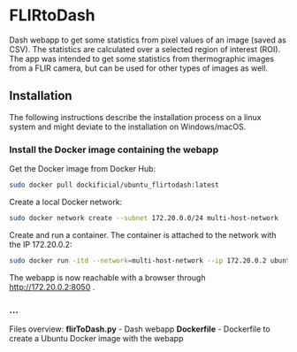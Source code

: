 # FLIRtoDash
Dash webapp to get some statistics from pixel values of an image (saved as CSV). The statistics are calculated over a selected region of interest (ROI). The app was intended to get some statistics from thermographic images from a FLIR camera, but can be used for other types of images as well.




## Installation
The following instructions describe the installation process on a linux system and might deviate to the installation on Windows/macOS.

### Install the Docker image containing the webapp
Get the Docker image from Docker Hub:
```bash
sudo docker pull dockificial/ubuntu_flirtodash:latest
```
Create a local Docker network:
```bash
sudo docker network create --subnet 172.20.0.0/24 multi-host-network
```
Create and run a container. The container is attached to the network with the IP 172.20.0.2:
```bash
sudo docker run -itd --network=multi-host-network --ip 172.20.0.2 ubuntu_image
```
The webapp is now reachable with a browser through http://172.20.0.2:8050 .

### ...

Files overview:
**flirToDash.py** - Dash webapp
**Dockerfile** - Dockerfile to create a Ubuntu Docker image with the webapp


